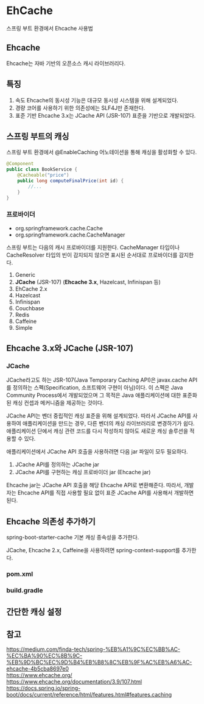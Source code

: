 # EhCache
스프링 부트 환경에서 Ehcache 사용법

## Ehcache
Ehcache는 자바 기반의 오픈소스 캐시 라이브러리다. 

## 특징
1. 속도
  Ehcache의 동시성 기능은 대규모 동시성 시스템을 위해 설계되었다. 
2. 경량
  코어를 사용하기 위한 의존성에는 SLF4J만 존재한다.
3. 표준 기반
  Ehcache 3.x는 JCache API (JSR-107) 표준을 기반으로 개발되었다.

## 스프링 부트의 캐싱
스프링 부트 환경에서 @EnableCaching 어노테이션을 통해 캐싱을 활성화할 수 있다.

```java
@Component
public class BookService {
	@Cacheable("price")
	public long computeFinalPrice(int id) {
		//...
	}
}
```

### 프로바이더
- org.springframework.cache.Cache  
- org.springframework.cache.CacheManager  

스프링 부트는 다음의 캐시 프로바이더를 지원한다. CacheManager 타입이나 CacheResolver 타입의 빈이 감지되지 않으면 표시된 순서대로 프로바이더를 감지한다.

1. Generic
2. **JCache** (JSR-107) (**Ehcache 3.x**, Hazelcast, Infinispan 등)
3. EhCache 2.x
4. Hazelcast
5. Infinispan
6. Couchbase
7. Redis
8. Caffeine
9. Simple

## Ehcache 3.x와 JCache (JSR-107)

### JCache
JCache라고도 하는 JSR-107(Java Temporary Caching API)은 javax.cache API를 정의하는 스펙(Specification, 소프트웨어 구현이 아님)이다. 이 스펙은 Java Community Process에서 개발되었으며 그 목적은 Java 애플리케이션에 대한 표준화된 캐싱 컨셉과 메커니즘을 제공하는 것이다.  

JCache API는 벤더 중립적인 캐싱 표준을 위해 설계되었다. 따라서 JCache API를 사용하여 애플리케이션을 만드는 경우, 다른 벤더의 캐싱 라이브러리로 변경하기가 쉽다. 애플리케이션 단에서 캐싱 관련 코드를 다시 작성하지 않아도 새로운 캐싱 솔루션을 적용할 수 있다.  

애플리케이션에서 JCache API 호출을 사용하려면 다음 jar 파일이 모두 필요하다.

1. JCache API를 정의하는 JCache jar  
2. JCache API를 구현하는 캐싱 프로바이더 jar (Ehcache jar)  

Ehcache jar는 JCache API 호출을 해당 Ehcache API로 변환해준다. 따라서, 개발자는 Ehcache API를 직접 사용할 필요 없이 표준 JCache API를 사용해서 개발하면 된다.

## Ehcache 의존성 추가하기

spring-boot-starter-cache
기본 캐싱 종속성을 추가한다.

JCache, Ehcache 2.x, Caffeine을 사용하려면 spring-context-support를 추가한다.

### pom.xml

### build.gradle

## 간단한 캐싱 설정


## 참고
https://medium.com/finda-tech/spring-%EB%A1%9C%EC%BB%AC-%EC%BA%90%EC%8B%9C-%EB%9D%BC%EC%9D%B4%EB%B8%8C%EB%9F%AC%EB%A6%AC-ehcache-4b5cba8697e0  
https://www.ehcache.org/  
https://www.ehcache.org/documentation/3.9/107.html  
https://docs.spring.io/spring-boot/docs/current/reference/html/features.html#features.caching  